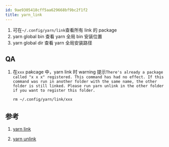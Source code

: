```yaml
---
id: 9ae9305418cff5aa629668bf9bc2f1f2
title: yarn_link
---
```


1. 可在`~/.config/yarn/link`查看所有 link 的 package
2. yarn global bin 查看 yarn 全局 bin 安装位置
3. yarn global dir 查看 yarn 全局安装路径

## QA

1. 在`xxx` pakcage 中，yarn link 时 warning 提示`There's already a package called "x x x" registered. This command has had no effect. If this command was run in another folder with the same name, the other folder is still linked. Please run yarn unlink in the other folder if you want to register this folder.`

   `rm ~/.config/yarn/link/xxx`

## 参考

1. [yarn link](https://classic.yarnpkg.com/en/docs/cli/link)

2. [yarn unlink](https://classic.yarnpkg.com/en/docs/cli/unlink)
